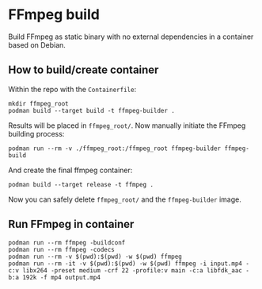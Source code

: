 # FFmpeg build

Build FFmpeg as static binary with no external dependencies in a container based on Debian.

## How to build/create container

Within the repo with the `Containerfile`:

    mkdir ffmpeg_root
    podman build --target build -t ffmpeg-builder .
    
Results will be placed in `ffmpeg_root/`. Now manually initiate the
FFmpeg building process:

    podman run --rm -v ./ffmpeg_root:/ffmpeg_root ffmpeg-builder ffmpeg-build
    
And create the final ffmpeg container:
    
    podman build --target release -t ffmpeg .
    
Now you can safely delete `ffmpeg_root/` and the `ffmpeg-builder` image.

## Run FFmpeg in container

    podman run --rm ffmpeg -buildconf
    podman run --rm ffmpeg -codecs
    podman run --rm -v $(pwd):$(pwd) -w $(pwd) ffmpeg
    podman run --rm -it -v $(pwd):$(pwd) -w $(pwd) ffmpeg -i input.mp4 -c:v libx264 -preset medium -crf 22 -profile:v main -c:a libfdk_aac -b:a 192k -f mp4 output.mp4
